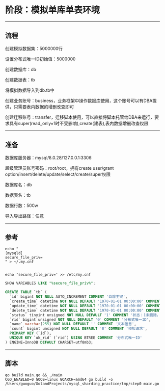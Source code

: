 阶段：模拟单库单表环境
====

----
流程
----

创建模拟数据集：5000000行

设置分布式唯一ID初始值：5000000

创建数据库：db

创建数据表：tb

将模拟数据导入到db.tb中

创建业务账号：business，业务框架中操作数据库使用，这个账号可以有DBA提供，只需要表内数据的增删改查即可

创建迁移账号：transfer，迁移脚本使用，可以直接将脚本托管给DBA来运行，要求具有super(read_only=1时不受影响),create(建表),表内数据增删改查权限

----
准备
----

数据库服务器：mysql/8.0.28/127.0.0.1:3306

超级管理员账号密码：root/root，拥有create user/grant option/insert/delete/update/select/create/super权限

数据库名：db

数据表名：tb

数据行数：500w

导入导出路径：任意

----
参考
----

```shell
echo "
[mysqld]
secure_file_priv=
" > ~/.my.cnf


echo 'secure_file_priv=' >> /etc/my.cnf
```

```sql
SHOW VARIABLES LIKE "%secure_file_priv%";
```

```sql
CREATE TABLE `tb` (
  `id` bigint NOT NULL AUTO_INCREMENT COMMENT '自增主键',
  `create_time` datetime NOT NULL DEFAULT '1970-01-01 00:00:00' COMMENT '创建时间',
  `update_time` datetime NOT NULL DEFAULT '1970-01-01 00:00:00' COMMENT '修改时间',
  `delete_time` datetime NOT NULL DEFAULT '1970-01-01 00:00:00' COMMENT '删除时间',
  `status` tinyint unsigned NOT NULL DEFAULT '1' COMMENT '状态：1未删除，0已删除',
  `rid` bigint unsigned NOT NULL DEFAULT '0' COMMENT '分布式唯一ID',
  `name` varchar(255) NOT NULL DEFAULT '' COMMENT '文本信息',
  `count` bigint unsigned NOT NULL DEFAULT '0' COMMENT '模拟请求',
  PRIMARY KEY (`id`),
  UNIQUE KEY `uk_rid` (`rid`) USING BTREE COMMENT '分布式唯一ID'
) ENGINE=InnoDB DEFAULT CHARSET=utf8mb3;
```

----
脚本
----
```shell
go build main.go && ./main
CGO_ENABLED=0 GOOS=linux GOARCH=amd64 go build -o /Users/guoguo/GolandProjects/mysql_sharding_practice/tmp/step0 main.go

```
